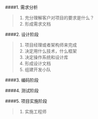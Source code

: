 ####1. 需求分析
>1. 充分理解客户对项目的要求是什么？
>2. 形成需求文档

####2. 设计阶段
>1. 项目经理或者架构师来完成
>2. 决定用什么技术，什么框架
>3. 决定操作系统和设计库
>4. 形成设计文档
>5. 组建开发小队

####3. 编码阶段

####4. 测试阶段

####5. 项目实施阶段
>1. 实施工程师
